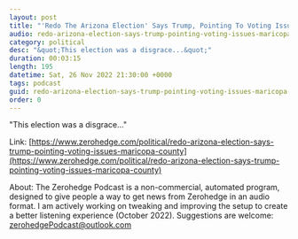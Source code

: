```yaml
---
layout: post
title: "'Redo The Arizona Election' Says Trump, Pointing To Voting Issues In Maricopa County"
audio: redo-arizona-election-says-trump-pointing-voting-issues-maricopa-county-0
category: political
desc: "&quot;This election was a disgrace...&quot;"
duration: 00:03:15
length: 195
datetime: Sat, 26 Nov 2022 21:30:00 +0000
tags: podcast
guid: redo-arizona-election-says-trump-pointing-voting-issues-maricopa-county-0
order: 0
---
```

&quot;This election was a disgrace...&quot;

Link: [https://www.zerohedge.com/political/redo-arizona-election-says-trump-pointing-voting-issues-maricopa-county](https://www.zerohedge.com/political/redo-arizona-election-says-trump-pointing-voting-issues-maricopa-county)

About: The Zerohedge Podcast is a non-commercial, automated program, designed to give people a way to get news from Zerohedge in an audio format.  I am actively working on tweaking and improving the setup to create a better listening experience (October 2022).  Suggestions are welcome: [zerohedgePodcast@outlook.com](mailto:zerohedgePodcast@outlook.com)